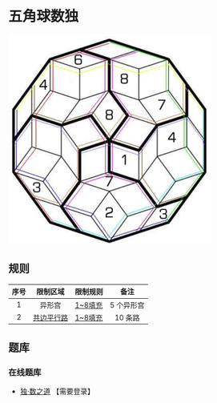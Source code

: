 # 五角球数独

![题](../../images/sudoku/五角球数独.png)

## 规则

| 序号  |  限制区域   | 限制规则     |   备注   |
|:---:|:-------:|:---------|:------:|
|  1  |   异形宫   | [1~8填充] | 5 个异形宫 |
|  2  | [共边平行路] | [1~8填充] | 10 条路  |

## 题库

### 在线题库

- [独·数之道](http://www.sudokufans.org.cn/lx/5j.index.php) 【需要登录】

[1~8填充]: ../../rules.md#1to8填充
[共边平行路]: ../../rules.md#共边平行路
